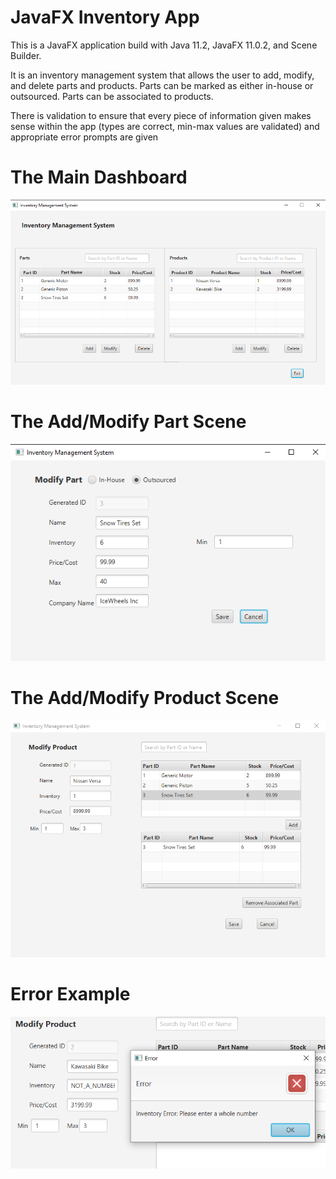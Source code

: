 # JavaFX Inventory App

This is a JavaFX application build with Java 11.2, JavaFX 11.0.2, and Scene Builder. 

It is an inventory management system that allows the user to add, modify, and delete parts and products. Parts can be marked as either in-house or outsourced. Parts can be associated to products.

There is validation to ensure that every piece of information given makes sense within the app (types are correct, min-max values are validated) and appropriate error prompts are given 

# The Main Dashboard

![Main Dashboard](screen_shots/central_dashboard.png?raw=true "Main Dashboard")

# The Add/Modify Part Scene

![Modify Part](screen_shots/modify_part.png?raw=true "Modify Part")

# The Add/Modify Product Scene  

![Modify Product](screen_shots/modify_product.png?raw=true "Modify Product")

# Error Example

![Error](screen_shots/error.PNG?raw=true "Error")
